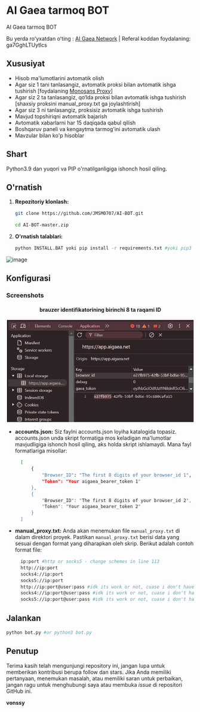 # AI Gaea tarmoq BOT
AI Gaea tarmoq BOT

Bu yerda roʻyxatdan oʻting : [AI Gaea Network](https://app.aigaea.net/register?ref=ga7GghLTUytlcs) | Referal koddan foydalaning: ga7GghLTUytlcs

## Xususiyat

  - Hisob ma'lumotlarini avtomatik olish
  - Agar siz 1 tani tanlasangiz, avtomatik proksi bilan avtomatik ishga tushirish [foydalaning [Monosans Proxy](https://raw.githubusercontent.com/monosans/proxy-list/main/proxies/all.txt)]
  - Agar siz 2 ta tanlasangiz, qo‘lda proksi bilan avtomatik ishga tushirish [shaxsiy proksini manual_proxy.txt ga joylashtirish]
  - Agar siz 3 ni tanlasangiz, proksisiz avtomatik ishga tushirish
  - Mavjud topshiriqni avtomatik bajarish
  - Avtomatik xabarlarni har 15 daqiqada qabul qilish
  - Boshqaruv paneli va kengaytma tarmog'ini avtomatik ulash
  - Mavzular bilan ko'p hisoblar

## Shart

Python3.9 dan yuqori va PIP o'rnatilganligiga ishonch hosil qiling.

## O'rnatish

1. **Repozitoriy klonlash:**
   ```bash
   git clone https://github.com/JMSM0707/AI-BOT.git
      ```
   ```bash
   cd AI-BOT-master.zip
   ```

2. **O'rnatish talablari:**
   ```bash
   python INSTALL.BAT yoki pip install -r requirements.txt #yoki pip3 install -r requirements.txt
   ```
![image](https://github.com/user-attachments/assets/39bcdbfd-705e-45a3-bdb4-a88ef694bad9)

## Konfigurasi

### Screenshots

<div style="text-align: center;">
  <h4><strong>brauzer identifikatorining birinchi 8 ta raqami ID</strong></h4>
  <img src="image.png" alt="Image" width="500"/>
</div>

- **accounts.json:** Siz faylni accounts.json loyiha katalogida topasiz. accounts.json unda skript formatiga mos keladigan ma'lumotlar mavjudligiga ishonch hosil qiling, aks holda skript ishlamaydi. Mana fayl formatlariga misollar:


  ```bash
    [
        {
            "Browser_ID": "The first 8 digits of your browser_id 1",
            "Token": "Your aigaea_bearer_token 1"
        },
        {
            "Browser_ID": "The first 8 digits of your browser_id 2",
            "Token": "Your aigaea_bearer_token 2"
        }
    ]
  ```
- **manual_proxy.txt:** Anda akan menemukan file `manual_proxy.txt` di dalam direktori proyek. Pastikan `manual_proxy.txt` berisi data yang sesuai dengan format yang diharapkan oleh skrip. Berikut adalah contoh format file:
  ```bash
    ip:port #http or socks5 - change schemes in line 113
    http://ip:port
    socks4://ip:port
    socks5://ip:port
    http://ip:port@user:pass #idk its work or not, cuase i don't have authentic proxy
    socks4://ip:port@user:pass #idk its work or not, cuase i don't have authentic proxy
    socks5://ip:port@user:pass #idk its work or not, cuase i don't have authentic proxy
  ```

## Jalankan

```bash
python bot.py #or python3 bot.py
```

## Penutup

Terima kasih telah mengunjungi repository ini, jangan lupa untuk memberikan kontribusi berupa follow dan stars.
Jika Anda memiliki pertanyaan, menemukan masalah, atau memiliki saran untuk perbaikan, jangan ragu untuk menghubungi saya atau membuka *issue* di repositori GitHub ini.

**vonssy**
